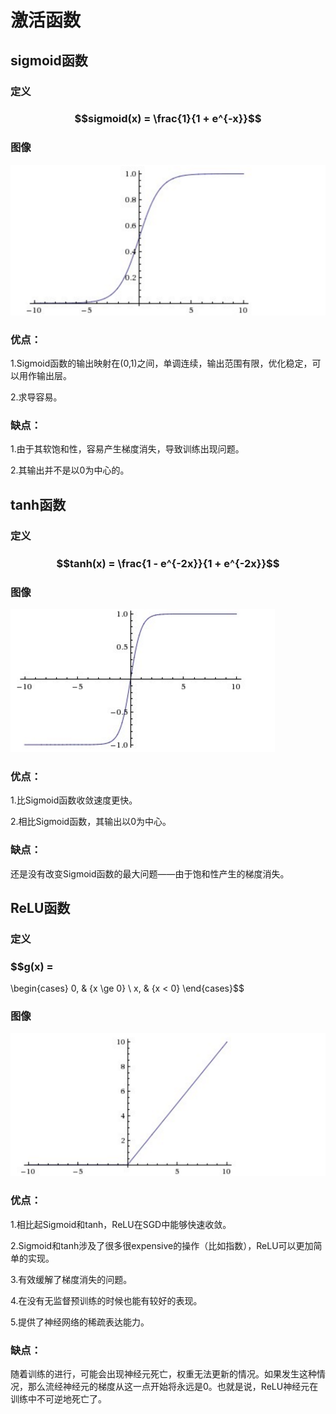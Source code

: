 # 激活函数

## sigmoid函数

### 定义

### $$sigmoid(x) = \frac{1}{1 + e^{-x}}$$

### 图像

![](/deeplearning/assets/2-1.png)

### 优点：

1.Sigmoid函数的输出映射在\(0,1\)之间，单调连续，输出范围有限，优化稳定，可以用作输出层。

2.求导容易。

### 缺点：

1.由于其软饱和性，容易产生梯度消失，导致训练出现问题。

2.其输出并不是以0为中心的。

## tanh函数

### 定义

### $$tanh(x) = \frac{1 - e^{-2x}}{1 + e^{-2x}}$$

### 图像

![](/deeplearning/assets/2-2.png)

### 优点：

1.比Sigmoid函数收敛速度更快。

2.相比Sigmoid函数，其输出以0为中心。

### 缺点：

还是没有改变Sigmoid函数的最大问题——由于饱和性产生的梯度消失。

## ReLU函数

### 定义

### $$g(x) =
\begin{cases} 0, & {x \ge 0} \\ x, & {x < 0} \end{cases}$$

### 图像

![](/deeplearning/assets/2-3.png)

### 优点：

1.相比起Sigmoid和tanh，ReLU在SGD中能够快速收敛。

2.Sigmoid和tanh涉及了很多很expensive的操作（比如指数），ReLU可以更加简单的实现。

3.有效缓解了梯度消失的问题。

4.在没有无监督预训练的时候也能有较好的表现。

5.提供了神经网络的稀疏表达能力。

### 缺点：

随着训练的进行，可能会出现神经元死亡，权重无法更新的情况。如果发生这种情况，那么流经神经元的梯度从这一点开始将永远是0。也就是说，ReLU神经元在训练中不可逆地死亡了。

